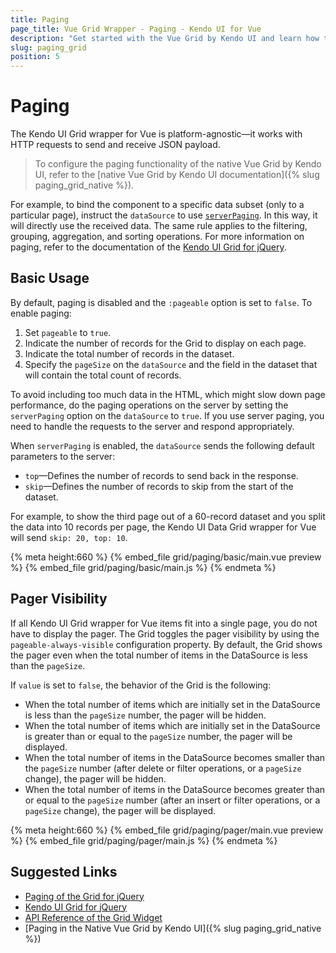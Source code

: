 ```yaml
---
title: Paging
page_title: Vue Grid Wrapper - Paging - Kendo UI for Vue
description: "Get started with the Vue Grid by Kendo UI and learn how to enable paging to be able to split content into pages."
slug: paging_grid
position: 5
---
```


# Paging

The Kendo UI Grid wrapper for Vue is platform-agnostic&mdash;it works with HTTP requests to send and receive JSON payload.

> To configure the paging functionality of the native Vue Grid by Kendo UI, refer to the [native Vue Grid by Kendo UI documentation]({% slug paging_grid_native %}).

For example, to bind the component to a specific data subset (only to a particular page), instruct the `dataSource` to use [`serverPaging`](https://docs.telerik.com/kendo-ui/api/javascript/data/datasource#configuration-serverPaging). In this way, it will directly use the received data. The same rule applies to the filtering, grouping, aggregation, and sorting operations. For more information on paging, refer to the documentation of the [Kendo UI Grid for jQuery](https://docs.telerik.com/kendo-ui/controls/data-management/grid/paging).

## Basic Usage

By default, paging is disabled and the `:pageable` option is set to `false`. To enable paging:

1. Set `pageable` to `true`.
1. Indicate the number of records for the Grid to display on each page.
1. Indicate the total number of records in the dataset.
1. Specify the `pageSize` on the `dataSource` and the field in the dataset that will contain the total count of records.

To avoid including too much data in the HTML, which might slow down page performance, do the paging operations on the server by setting the `serverPaging` option on the `dataSource` to `true`. If you use server paging, you need to handle the requests to the server and respond appropriately.

When `serverPaging` is enabled, the `dataSource` sends the following default parameters to the server:
* `top`&mdash;Defines the number of records to send back in the response.
* `skip`&mdash;Defines the number of records to skip from the start of the dataset.

For example, to show the third page out of a 60-record dataset and you split the data into 10 records per page, the Kendo UI Data Grid wrapper for Vue will send `skip: 20, top: 10`.

{% meta height:660 %}
{% embed_file grid/paging/basic/main.vue preview %}
{% embed_file grid/paging/basic/main.js %}
{% endmeta %}

## Pager Visibility

If all Kendo UI Grid wrapper for Vue items fit into a single page, you do not have to display the pager. The Grid toggles the pager visibility by using the `pageable-always-visible` configuration property. By default, the Grid shows the pager even when the total number of items in the DataSource is less than the `pageSize`.

If `value` is set to `false`, the behavior of the Grid is the following:
* When the total number of items which are initially set in the DataSource is less than the `pageSize` number, the pager will be hidden.
* When the total number of items which are initially set in the DataSource is greater than or equal to the `pageSize` number, the pager will be displayed.
* When the total number of items in the DataSource becomes smaller than the `pageSize` number (after delete or filter operations, or a `pageSize` change), the pager will be hidden.
* When the total number of items in the DataSource becomes greater than or equal to the `pageSize` number (after an insert or filter operations, or a `pageSize` change), the pager will be displayed.

{% meta height:660 %}
{% embed_file grid/paging/pager/main.vue preview %}
{% embed_file grid/paging/pager/main.js %}
{% endmeta %}

## Suggested Links

* [Paging of the Grid for jQuery](https://docs.telerik.com/kendo-ui/controls/data-management/grid/paging)
* [Kendo UI Grid for jQuery](https://docs.telerik.com/kendo-ui/controls/data-management/grid/overview)
* [API Reference of the Grid Widget](https://docs.telerik.com/kendo-ui/api/javascript/ui/grid)
* [Paging in the Native Vue Grid by Kendo UI]({% slug paging_grid_native %})
